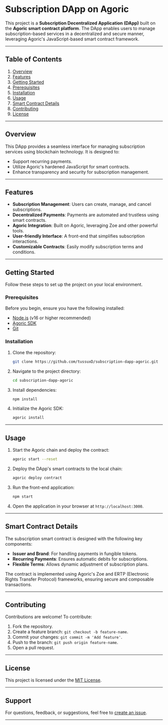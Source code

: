 # Subscription DApp on Agoric

This project is a **Subscription Decentralized Application (DApp)** built on the **Agoric smart contract platform**. The DApp enables users to manage subscription-based services in a decentralized and secure manner, leveraging Agoric's JavaScript-based smart contract framework.

---

## Table of Contents

1. [Overview](#overview)
2. [Features](#features)
3. [Getting Started](#getting-started)
4. [Prerequisites](#prerequisites)
5. [Installation](#installation)
6. [Usage](#usage)
7. [Smart Contract Details](#smart-contract-details)
8. [Contributing](#contributing)
9. [License](#license)

---

## Overview

This DApp provides a seamless interface for managing subscription services using blockchain technology. It is designed to:

- Support recurring payments.
- Utilize Agoric's hardened JavaScript for smart contracts.
- Enhance transparency and security for subscription management.

---

## Features

- **Subscription Management**: Users can create, manage, and cancel subscriptions.
- **Decentralized Payments**: Payments are automated and trustless using smart contracts.
- **Agoric Integration**: Built on Agoric, leveraging Zoe and other powerful tools.
- **User-friendly Interface**: A front-end that simplifies subscription interactions.
- **Customizable Contracts**: Easily modify subscription terms and conditions.

---

## Getting Started

Follow these steps to set up the project on your local environment.

### Prerequisites

Before you begin, ensure you have the following installed:

- [Node.js](https://nodejs.org) (v16 or higher recommended)
- [Agoric SDK](https://agoric.com/documentation/getting-started/)
- [Git](https://git-scm.com)

### Installation

1. Clone the repository:

   ```bash
   git clone https://github.com/tussuxD/subscription-dapp-agoric.git
   ```

2. Navigate to the project directory:

   ```bash
   cd subscription-dapp-agoric
   ```

3. Install dependencies:

   ```bash
   npm install
   ```

4. Initialize the Agoric SDK:

   ```bash
   agoric install
   ```

---

## Usage

1. Start the Agoric chain and deploy the contract:

   ```bash
   agoric start --reset
   ```

2. Deploy the DApp's smart contracts to the local chain:

   ```bash
   agoric deploy contract
   ```

3. Run the front-end application:

   ```bash
   npm start
   ```

4. Open the application in your browser at `http://localhost:3000`.

---

## Smart Contract Details

The subscription smart contract is designed with the following key components:

- **Issuer and Brand**: For handling payments in fungible tokens.
- **Recurring Payments**: Ensures automatic debits for subscriptions.
- **Flexible Terms**: Allows dynamic adjustment of subscription plans.

The contract is implemented using Agoric's Zoe and ERTP (Electronic Rights Transfer Protocol) frameworks, ensuring secure and composable transactions.

---

## Contributing

Contributions are welcome! To contribute:

1. Fork the repository.
2. Create a feature branch: `git checkout -b feature-name`.
3. Commit your changes: `git commit -m 'Add feature'`.
4. Push to the branch: `git push origin feature-name`.
5. Open a pull request.

---

## License

This project is licensed under the [MIT License](LICENSE).

---

## Support

For questions, feedback, or suggestions, feel free to [create an issue](https://github.com/tussuxD/subscription-dapp-agoric/issues).

--- 


